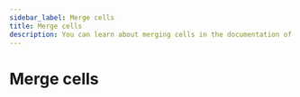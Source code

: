 ```yaml
---
sidebar_label: Merge cells
title: Merge cells
description: You can learn about merging cells in the documentation of the DHTMLX JavaScript Spreadsheet library. Browse developer guides and API reference, try out code examples and live demos, and download a free 30-day evaluation version of DHTMLX Spreadsheet.
---
```


# Merge cells

```todo
```